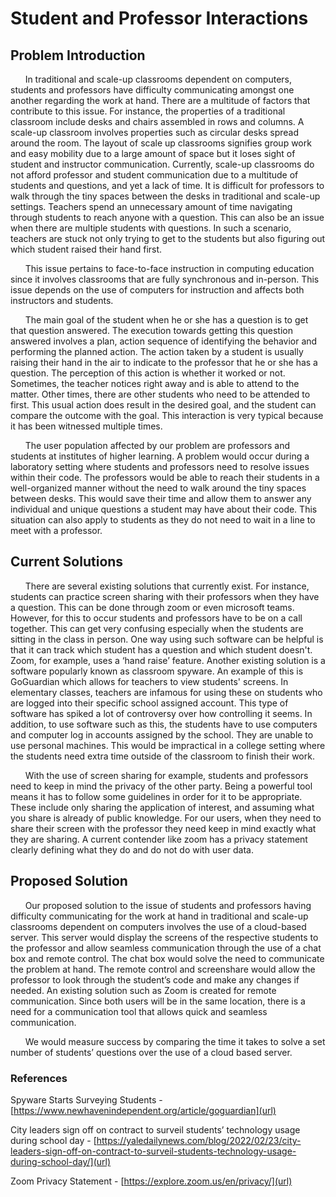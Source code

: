 # Student and Professor Interactions

## Problem Introduction

&nbsp;&nbsp;&nbsp;&nbsp;&nbsp;&nbsp;In traditional and scale-up classrooms dependent on computers, students and professors have difficulty communicating amongst one another regarding the work at hand. There are a multitude of factors that contribute to this issue. For instance, the properties of a traditional classroom include desks and chairs assembled in rows and columns. A scale-up classroom involves properties such as circular desks spread around the room. The layout of scale up classrooms signifies group work and easy mobility due to a large amount of space but it loses sight of student and instructor communication. Currently, scale-up classrooms do not afford professor and student communication due to a multitude of students and questions, and yet a lack of time.  It is difficult for professors to walk through the tiny spaces between the desks in traditional and scale-up settings. Teachers spend an unnecessary amount of time navigating through students to reach anyone with a question. This can also be an issue when there are multiple students with questions. In such a scenario, teachers are stuck not only trying to get to the students but also figuring out which student raised their hand first. 

&nbsp;&nbsp;&nbsp;&nbsp;&nbsp;&nbsp;This issue pertains to face-to-face instruction in computing education since it involves classrooms that are fully synchronous and in-person. This issue depends on the use of computers for instruction and affects both instructors and students.

&nbsp;&nbsp;&nbsp;&nbsp;&nbsp;&nbsp;The main goal of the student when he or she has a question is to get that question answered. The execution towards getting this question answered involves a plan, action sequence of identifying the behavior and performing the planned action. The action taken by a student is usually raising their hand in the air to indicate to the professor that he or she has a question. The perception of this action is whether it worked or not. Sometimes, the teacher notices right away and is able to attend to the matter. Other times, there are other students who need to be attended to first. This usual action does result in the desired goal, and the student can compare the outcome with the goal. This interaction is very typical because it has been witnessed multiple times. 

&nbsp;&nbsp;&nbsp;&nbsp;&nbsp;&nbsp;The user population affected by our problem are professors and students at institutes of higher learning. A problem would occur during a laboratory setting where students and professors need to resolve issues within their code. The professors would be able to reach their students in a well-organized manner without the need to walk around the tiny spaces between desks. This would save their time and allow them to answer any individual and unique questions a student may have about their code. This situation can also apply to students as they do not need to wait in a line to meet with a professor.

## Current Solutions

&nbsp;&nbsp;&nbsp;&nbsp;&nbsp;&nbsp;There are several existing solutions that currently exist. For instance, students can practice screen sharing with their professors when they have a question. This can be done through zoom or even microsoft teams. However, for this to occur students and professors have to be on a call together. This can get very confusing especially when the students are sitting in the class in person. One way using such software can be helpful is that it can track which student has a question and which student doesn't. Zoom, for example, uses a ‘hand raise’ feature. Another existing solution is a software popularly known as classroom spyware. An example of this is GoGuardian which allows for teachers to view students' screens. In elementary classes, teachers are infamous for using these on students who are logged into their specific school assigned account. This type of software has spiked a lot of controversy over how controlling it seems. In addition, to use software such as this, the students have to use computers and computer log in accounts assigned by the school. They are unable to use personal machines. This would be impractical in a college setting where the students need extra time outside of the classroom to finish their work. 
  
&nbsp;&nbsp;&nbsp;&nbsp;&nbsp;&nbsp;With the use of screen sharing for example, students and professors need to keep in mind the privacy of the other party. Being a powerful tool means it has to follow some guidelines in order for it to be appropriate. These include only sharing the application of interest, and assuming what you share is already of public knowledge. For our users, when they need to share their screen with the professor they need keep in mind exactly what they are sharing. A current contender like zoom has a privacy statement clearly defining what they do and do not do with user data.

## Proposed Solution

&nbsp;&nbsp;&nbsp;&nbsp;&nbsp;&nbsp;Our proposed solution to the issue of students and professors having difficulty communicating for the work at hand in traditional and scale-up classrooms dependent on computers involves the use of a cloud-based server.
This server would display the screens of the respective students to the professor and allow seamless communication through the use of a chat box and remote control. The chat box would solve the need to communicate the problem at hand. The remote control and screenshare would allow the professor to look through the student’s code and make any changes if needed. An existing solution such as Zoom is created for remote communication. Since both users will be in the same location, there is a need for a communication tool that allows quick and seamless communication. 

&nbsp;&nbsp;&nbsp;&nbsp;&nbsp;&nbsp;We would measure success by comparing the time it takes to solve a set number of students’ questions over the use of a cloud based server.

### References
Spyware Starts Surveying Students - [https://www.newhavenindependent.org/article/goguardian](url)

City leaders sign off on contract to surveil students’ technology usage during school day - [https://yaledailynews.com/blog/2022/02/23/city-leaders-sign-off-on-contract-to-surveil-students-technology-usage-during-school-day/](url)

Zoom Privacy Statement - [https://explore.zoom.us/en/privacy/](url)

